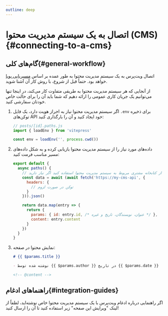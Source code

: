 ```yaml
---
outline: deep
---
```


# اتصال به یک سیستم مدیریت محتوا (CMS){#connecting-to-a-cms}

## گام‌های کلی{#general-workflow}

اتصال ویت‌پرس به یک سیستم مدیریت محتوا به طور عمده بر اساس [مسیریابی پویا](./routing#dynamic-routes) خواهد بود. حتماً قبل از شروع، با روش کار آن آشنا شوید.

از آنجایی که هر سیستم مدیریت محتوا به طریقی متفاوت کار می‌کند، در اینجا تنها می‌توانیم یک جریان کاری عمومی را ارائه دهیم که شما باید آن را برای حالت خاص خودتان سفارشی کنید.

1. اگر سیستم مدیریت محتوا نیاز به احراز هویت دارد، یک فایل `.env` برای ذخیره توکن‌های API خود ایجاد کنید و آن را بارگذاری کنید:

    ```js
    // posts/[id].paths.js
    import { loadEnv } from 'vitepress'

    const env = loadEnv('', process.cwd())
    ```

2. داده‌های مورد نیاز را از سیستم مدیریت محتوا بازیابی کرده و به شکل داده‌های مسیر مناسب فرمت کنید:

    ```js
    export default {
      async paths() {
        // از کتابخانه مشتری مربوط به سیستم مدیریت محتوا استفاده کنید اگر نیاز دارید
        const data = await (await fetch('https://my-cms-api', {
          headers: {
            // توکن در صورت لزوم
          }
        })).json()

        return data.map(entry => {
          return {
            params: { id: entry.id, /* عنوان، نویسندگان، تاریخ و غیره */ },
            content: entry.content
          }
        })
      }
    }
    ```

3. نمایش محتوا در صفحه:

    ```md
    # {{ $params.title }}

    - نوشته شده توسط {{ $params.author }} در تاریخ {{ $params.date }}

    <!-- @content -->
    ```

## راهنماهای ادغام{#integration-guides}

اگر راهنمایی درباره ادغام ویت‌پرس با یک سیستم مدیریت محتوا خاص نوشته‌اید، لطفاً از لینک "ویرایش این صفحه" زیر استفاده کنید تا آن را ارسال کنید!
